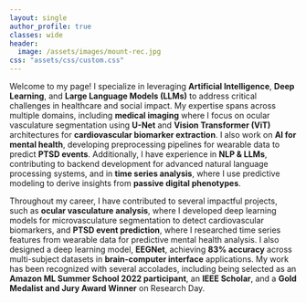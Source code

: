 ```yaml
---
layout: single
author_profile: true
classes: wide
header:
  image: /assets/images/mount-rec.jpg
css: "assets/css/custom.css"
---
```

Welcome to my page! I specialize in leveraging **Artificial Intelligence**, **Deep Learning**, and **Large Language Models (LLMs)** to address critical challenges in healthcare and social impact. My expertise spans across multiple domains, including **medical imaging** where I focus on ocular vasculature segmentation using **U-Net** and **Vision Transformer (ViT)** architectures for **cardiovascular biomarker extraction**. I also work on **AI for mental health**, developing preprocessing pipelines for wearable data to predict **PTSD events**. Additionally, I have experience in **NLP & LLMs**, contributing to backend development for advanced natural language processing systems, and in **time series analysis**, where I use predictive modeling to derive insights from **passive digital phenotypes**.

Throughout my career, I have contributed to several impactful projects, such as **ocular vasculature analysis**, where I developed deep learning models for microvasculature segmentation to detect cardiovascular biomarkers, and **PTSD event prediction**, where I researched time series features from wearable data for predictive mental health analysis. I also designed a deep learning model, **EEGNet**, achieving **83% accuracy** across multi-subject datasets in **brain-computer interface** applications. My work has been recognized with several accolades, including being selected as an **Amazon ML Summer School 2022 participant**, an **IEEE Scholar**, and a **Gold Medalist and Jury Award Winner** on Research Day.

